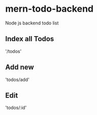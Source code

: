 # mern-todo-backend
Node js backend todo list

## Index all Todos
'/todos'
## Add new
'todos/add'
## Edit
'todos/:id'




